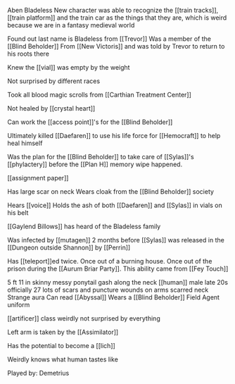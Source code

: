 Aben Bladeless
New character was able to recognize the [[train tracks]], [[train platform]] and the train car as the things that they are, which is weird because we are in a fantasy medieval world

Found out last name is Bladeless from [[Trevor]]
Was a member of the [[Blind Beholder]] 
From [[New Victoris]] and was told by Trevor to return to his roots there

Knew the [[vial]] was empty by the weight

Not surprised by different races

Took all blood magic scrolls from [[Carthian Treatment Center]]

Not healed by [[crystal heart]]

Can work the [[access point]]'s for the [[Blind Beholder]]

Ultimately killed [[Daefaren]] to use his life force for [[Hemocraft]] to help heal himself

Was the plan for the [[Blind Beholder]] to take care of [[Sylas]]'s [[phylactery]] before the [[Plan H]] memory wipe happened.

[[assignment paper]]

Has large scar on neck 
Wears cloak from the [[Blind Beholder]] society

Hears [[voice]]
Holds the ash of both [[Daefaren]] and [[Sylas]] in vials on his belt

[[Gaylend Billows]] has heard of the Bladeless family

Was infected by [[mutagen]] 2 months before [[Sylas]] was released in the [[Dungeon outside Shannon]] by [[Perrin]]

Has [[teleport]]ed  twice. Once out of a burning house. Once out of the prison during the [[Aurum Briar Party]]. This ability came from [[Fey Touch]]

5 ft 11 in
skinny
messy ponytail 
gash along the neck 
[[human]] male
late 20s officially 27
lots of scars and puncture wounds on arms
scarred neck
Strange aura
Can read [[Abyssal]]
Wears a [[Blind Beholder]] Field Agent uniform

[[artificer]] class
weirdly not surprised by everything

Left arm is taken by the [[Assimilator]]

Has the potential to become a [[lich]]

Weirdly knows what human tastes like

Played by: Demetrius 
